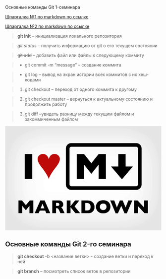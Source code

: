 Основные команды Git 1-семинара

[Шпаргалка №1 по markdown по ссылке](http://konvut.github.io/k50articles/)

[Шпаргалка №2 по markdown по ссылке](https://learn.microsoft.com/ru-ru/contribute/markdown-reference)

>**git init** – инициализация локального репозитория

> *git status* – получить информацию от git о его текущем состоянии

> ~~git add~~ – добавить файл или файлы к следующему коммиту

> + git commit -m “message” – создание коммита

> + git log – вывод на экран истории всех коммитов с их хеш-кодами

> 1. git checkout – переход от одного коммита к другому

> 2. git checkout master – вернуться к актуальному состоянию и продолжить работу

> 3. git diff –увидеть разницу между текущим файлом и закоммиченным файлом

![](1-01.png "текст всплывает при наведении")

## Основные команды Git 2-го семинара

> **git checkout**  -b <название ветки> - создание ветки и переход к ней

> **git branch** – посмотреть список веток в репозитории
